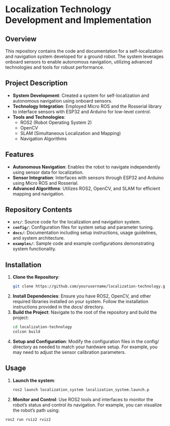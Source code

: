 # Localization Technology Development and Implementation

## Overview

This repository contains the code and documentation for a self-localization and navigation system developed for a ground robot. The system leverages onboard sensors to enable autonomous navigation, utilizing advanced technologies and tools for robust performance.

## Project Description

- **System Development**: Created a system for self-localization and autonomous navigation using onboard sensors.
- **Technology Integration**: Employed Micro ROS and the Rosserial library to interface sensors with ESP32 and Arduino for low-level control.
- **Tools and Technologies**: 
  - ROS2 (Robot Operating System 2)
  - OpenCV
  - SLAM (Simultaneous Localization and Mapping)
  - Navigation Algorithms

## Features

- **Autonomous Navigation**: Enables the robot to navigate independently using sensor data for localization.
- **Sensor Integration**: Interfaces with sensors through ESP32 and Arduino using Micro ROS and Rosserial.
- **Advanced Algorithms**: Utilizes ROS2, OpenCV, and SLAM for efficient mapping and navigation.

## Repository Contents

- **`src/`**: Source code for the localization and navigation system.
- **`config/`**: Configuration files for system setup and parameter tuning.
- **`docs/`**: Documentation including setup instructions, usage guidelines, and system architecture.
- **`examples/`**: Sample code and example configurations demonstrating system functionality.

## Installation

1. **Clone the Repository**:
   ```bash
   git clone https://github.com/yourusername/localization-technology.git
   ```
2. **Install Dependencies**:
Ensure you have ROS2, OpenCV, and other required libraries installed on your system. Follow the installation instructions provided in the docs/ directory.
3. **Build the Project**:
Navigate to the root of the repository and build the project:
   ```bash
   cd localization-technology
   colcon build
   ```
4. **Setup and Configuration**:
Modify the configuration files in the config/ directory as needed to match your hardware setup. For example, you may need to adjust the sensor calibration parameters.

## Usage
1. **Launch the system**:
   ```bash
   ros2 launch localization_system localization_system.launch.p
   ```
2. **Monitor and Control**:
Use ROS2 tools and interfaces to monitor the robot’s status and control its navigation. For example, you can visualize the robot’s path using:
```bash
ros2 run rviz2 rviz2
```
